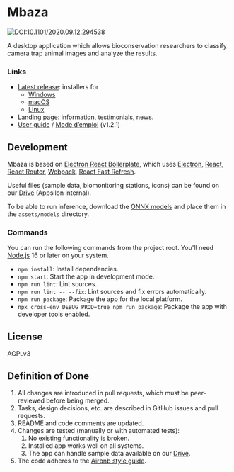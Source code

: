 # Mbaza

[![DOI:10.1101/2020.09.12.294538](https://zenodo.org/badge/DOI/10.1101/2020.09.12.294538.svg)](https://doi.org/10.1101/2020.09.12.294538)

A desktop application which allows bioconservation researchers
to classify camera trap animal images and analyze the results.

### Links

* [Latest release](https://github.com/Appsilon/mbaza/releases/latest): installers for
    * [Windows](https://github.com/Appsilon/mbaza/releases/download/v2.0.0/Mbaza.AI.Setup.2.0.0.exe)
    * [macOS](https://github.com/Appsilon/mbaza/releases/download/v2.0.0/Mbaza.AI-2.0.0-arm64.dmg)
    * [Linux](https://github.com/Appsilon/mbaza/releases/download/v2.0.0/Mbaza.AI-2.0.0.AppImage)
* [Landing page](https://appsilon.com/data-for-good/mbaza-ai/):
information, testimonials, news.
* [User guide](https://github.com/Appsilon/mbaza/releases/download/v1.2.1/Mbaza.AI.user.guide.v1-2-1.EN.pdf)
/ [Mode d’emploi](https://github.com/Appsilon/mbaza/releases/download/v1.2.1/Mbaza.AI.user.guide.v1-2-1.FR.pdf) (v1.2.1)

## Development

Mbaza is based on [Electron React Boilerplate](https://github.com/electron-react-boilerplate/electron-react-boilerplate),
which uses
[Electron](https://electron.atom.io/),
[React](https://facebook.github.io/react/),
[React Router](https://github.com/reactjs/react-router),
[Webpack](https://webpack.js.org/),
[React Fast Refresh](https://www.npmjs.com/package/react-refresh).

Useful files (sample data, biomonitoring stations, icons)
can be found on our [Drive](https://drive.google.com/drive/folders/1eQWuf5WCT429xogQ2HiZqapehvweAtxP) (Appsilon internal).

To be able to run inference,
download the [ONNX models](https://drive.google.com/drive/folders/1jQppnRm_4kLDPspg0fAulK_MK_RvxIEB)
and place them in the `assets/models` directory.

### Commands

You can run the following commands from the project root.
You'll need [Node.js](https://nodejs.org/en/) 16 or later on your system.

* `npm install`: Install dependencies.
* `npm start`: Start the app in development mode.
* `npm run lint`: Lint sources.
* `npm run lint -- --fix`: Lint sources and fix errors automatically.
* `npm run package`: Package the app for the local platform.
* `npx cross-env DEBUG_PROD=true npm run package`: Package the app with developer tools enabled.

## License

AGPLv3

## Definition of Done

1. All changes are introduced in pull requests,
which must be peer-reviewed before being merged.
2. Tasks, design decisions, etc. are described in GitHub issues and pull requests.
3. README and code comments are updated.
4. Changes are tested (manually or with automated tests):
    1. No existing functionality is broken.
    2. Installed app works well on all systems.
    3. The app can handle sample data available on our
    [Drive](https://drive.google.com/drive/folders/1eQWuf5WCT429xogQ2HiZqapehvweAtxP).
5. The code adheres to the [Airbnb style guide](https://github.com/airbnb/javascript).
